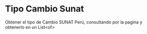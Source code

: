 # Tipo Cambio Sunat
Obtener el tipo de Cambio SUNAT Perú, consultando por la pagina y obtenerlo en un List&lt;of>

